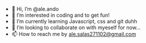 - 👋 Hi, I’m @ale.ando
- 👀 I’m interested in coding and to get fun!
- 🌱 I’m currently learning Javascript, css and git duhh
- 💞️ I’m looking to collaborate on with myeself for now...
- 📫 How to reach me by ale.salas271102@gmail.com

<!---
aleSalado/aleSalado is a ✨ special ✨ repository because its `README.md` (this file) appears on your GitHub profile.
You can click the Preview link to take a look at your changes.
--->
